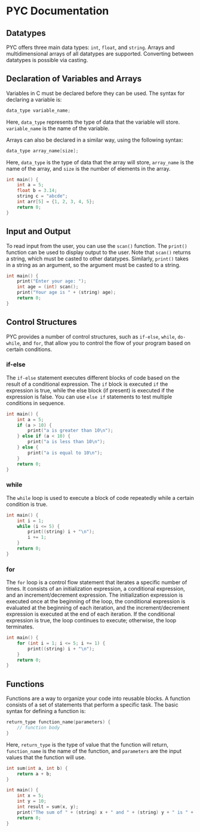 # PYC Documentation

## Datatypes

PYC offers three main data types: `int`, `float`, and `string`. Arrays and multidimensional arrays of all datatypes are supported. Converting between datatypes is possible via casting.

## Declaration of Variables and Arrays

Variables in C must be declared before they can be used. The syntax for declaring a variable is:

```c
data_type variable_name;
```

Here, `data_type` represents the type of data that the variable will store. `variable_name` is the name of the variable.

Arrays can also be declared in a similar way, using the following syntax:

```c
data_type array_name[size];
```

Here, `data_type` is the type of data that the array will store, `array_name` is the name of the array, and `size` is the number of elements in the array.

```c
int main() {
    int a = 5;
    float b = 3.14;
    string c = "abcde";
    int arr[5] = {1, 2, 3, 4, 5};
    return 0;
}
```

## Input and Output

To read input from the user, you can use the `scan()` function. The `print()` function can be used to display output to the user. Note that `scan()` returns a string, which must be casted to other datatypes. Similarly, `print()` takes in a string as an argument, so the argument must be casted to a string.

```c
int main() {
    print("Enter your age: ");
    int age = (int) scan();
    print("Your age is " + (string) age);
    return 0;
}
```

## Control Structures

PYC provides a number of control structures, such as `if-else`, `while`, `do-while`, and `for`, that allow you to control the flow of your program based on certain conditions.

### if-else

The `if-else` statement executes different blocks of code based on the result of a conditional expression. The `if` block is executed `if` the expression is true, while the else block (if present) is executed if the expression is false. You can use `else if` statements to test multiple conditions in sequence.

```c
int main() {
    int a = 5;
    if (a > 10) {
        print("a is greater than 10\n");
    } else if (a < 10) {
        print("a is less than 10\n");
    } else {
        print("a is equal to 10\n");
    }
    return 0;
}
```

### while

The `while` loop is used to execute a block of code repeatedly while a certain condition is true.

```c
int main() {
    int i = 1;
    while (i <= 5) {
        print((string) i + "\n");
        i += 1;
    }
    return 0;
}
```

### for

The `for` loop is a control flow statement that iterates a specific number of times. It consists of an initialization expression, a conditional expression, and an increment/decrement expression. The initialization expression is executed once at the beginning of the loop, the conditional expression is evaluated at the beginning of each iteration, and the increment/decrement expression is executed at the end of each iteration. If the conditional expression is true, the loop continues to execute; otherwise, the loop terminates.

```c
int main() {
    for (int i = 1; i <= 5; i += 1) {
        print((string) i + "\n");
    }
    return 0;
}
```

## Functions

Functions are a way to organize your code into reusable blocks. A function consists of a set of statements that perform a specific task. The basic syntax for defining a function is:

```c
return_type function_name(parameters) {
    // function body
}
```

Here, `return_type` is the type of value that the function will return, `function_name` is the name of the function, and `parameters` are the input values that the function will use.

```c
int sum(int a, int b) {
    return a + b;
}

int main() {
    int x = 5;
    int y = 10;
    int result = sum(x, y);
    print("The sum of " + (string) x + " and " + (string) y + " is " + (string) result + "\n");
    return 0;
}
```
